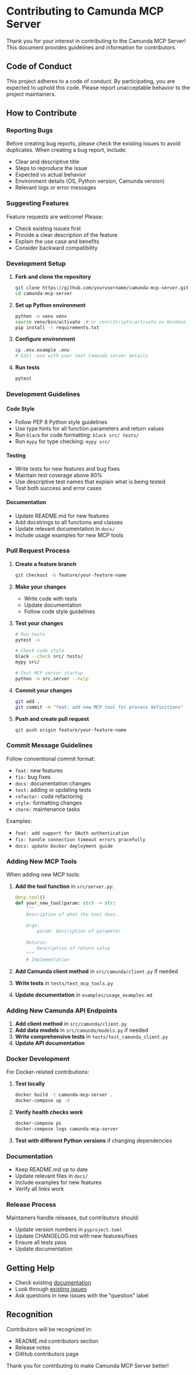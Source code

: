 # Contributing to Camunda MCP Server

Thank you for your interest in contributing to the Camunda MCP Server! This document provides guidelines and information for contributors.

## Code of Conduct

This project adheres to a code of conduct. By participating, you are expected to uphold this code. Please report unacceptable behavior to the project maintainers.

## How to Contribute

### Reporting Bugs

Before creating bug reports, please check the existing issues to avoid duplicates. When creating a bug report, include:

- Clear and descriptive title
- Steps to reproduce the issue
- Expected vs actual behavior
- Environment details (OS, Python version, Camunda version)
- Relevant logs or error messages

### Suggesting Features

Feature requests are welcome! Please:

- Check existing issues first
- Provide a clear description of the feature
- Explain the use case and benefits
- Consider backward compatibility

### Development Setup

1. **Fork and clone the repository**
   ```bash
   git clone https://github.com/yourusername/camunda-mcp-server.git
   cd camunda-mcp-server
   ```

2. **Set up Python environment**
   ```bash
   python -m venv venv
   source venv/bin/activate  # or venv\Scripts\activate on Windows
   pip install -r requirements.txt
   ```

3. **Configure environment**
   ```bash
   cp .env.example .env
   # Edit .env with your test Camunda server details
   ```

4. **Run tests**
   ```bash
   pytest
   ```

### Development Guidelines

#### Code Style

- Follow PEP 8 Python style guidelines
- Use type hints for all function parameters and return values
- Run `black` for code formatting: `black src/ tests/`
- Run `mypy` for type checking: `mypy src/`

#### Testing

- Write tests for new features and bug fixes
- Maintain test coverage above 80%
- Use descriptive test names that explain what is being tested
- Test both success and error cases

#### Documentation

- Update README.md for new features
- Add docstrings to all functions and classes
- Update relevant documentation in `docs/`
- Include usage examples for new MCP tools

### Pull Request Process

1. **Create a feature branch**
   ```bash
   git checkout -b feature/your-feature-name
   ```

2. **Make your changes**
   - Write code with tests
   - Update documentation
   - Follow code style guidelines

3. **Test your changes**
   ```bash
   # Run tests
   pytest -v
   
   # Check code style
   black --check src/ tests/
   mypy src/
   
   # Test MCP server startup
   python -m src.server --help
   ```

4. **Commit your changes**
   ```bash
   git add .
   git commit -m "feat: add new MCP tool for process definitions"
   ```

5. **Push and create pull request**
   ```bash
   git push origin feature/your-feature-name
   ```

### Commit Message Guidelines

Follow conventional commit format:

- `feat:` new features
- `fix:` bug fixes
- `docs:` documentation changes
- `test:` adding or updating tests
- `refactor:` code refactoring
- `style:` formatting changes
- `chore:` maintenance tasks

Examples:
- `feat: add support for OAuth authentication`
- `fix: handle connection timeout errors gracefully`
- `docs: update Docker deployment guide`

### Adding New MCP Tools

When adding new MCP tools:

1. **Add the tool function** in `src/server.py`:
   ```python
   @mcp.tool()
   def your_new_tool(param: str) -> str:
       """
       Description of what the tool does.
       
       Args:
           param: Description of parameter
           
       Returns:
           Description of return value
       """
       # Implementation
   ```

2. **Add Camunda client method** in `src/camunda/client.py` if needed

3. **Write tests** in `tests/test_mcp_tools.py`

4. **Update documentation** in `examples/usage_examples.md`

### Adding New Camunda API Endpoints

1. **Add client method** in `src/camunda/client.py`
2. **Add data models** in `src/camunda/models.py` if needed
3. **Write comprehensive tests** in `tests/test_camunda_client.py`
4. **Update API documentation**

### Docker Development

For Docker-related contributions:

1. **Test locally**
   ```bash
   docker build -t camunda-mcp-server .
   docker-compose up -d
   ```

2. **Verify health checks work**
   ```bash
   docker-compose ps
   docker-compose logs camunda-mcp-server
   ```

3. **Test with different Python versions** if changing dependencies

### Documentation

- Keep README.md up to date
- Update relevant files in `docs/`
- Include examples for new features
- Verify all links work

### Release Process

Maintainers handle releases, but contributors should:

- Update version numbers in `pyproject.toml`
- Update CHANGELOG.md with new features/fixes
- Ensure all tests pass
- Update documentation

## Getting Help

- Check existing [documentation](docs/)
- Look through [existing issues](../../issues)
- Ask questions in new issues with the "question" label

## Recognition

Contributors will be recognized in:
- README.md contributors section
- Release notes
- GitHub contributors page

Thank you for contributing to make Camunda MCP Server better!